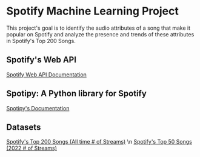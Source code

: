 # Spotify Machine Learning Project
This project's goal is to identify the audio attributes of a song that make it popular on Spotify and analyze the presence and trends of these attributes in Spotify's Top 200 Songs.

## Spotify's Web API
<a href="https://developer.spotify.com/documentation/web-api">Spotify Web API Documentation</a>

## Spotipy: A Python library for Spotify
<a href="https://spotipy.readthedocs.io/en/latest/">Spotipy's Documentation</a>

## Datasets
<a href="https://open.spotify.com/playlist/7dPdaFrplLZD90rvfG8ZuB">Spotify's Top 200 Songs (All time # of Streams)</a> \n
<a href="https://open.spotify.com/playlist/7dPdaFrplLZD90rvfG8ZuB">Spotify's Top 50 Songs (2022 # of Streams)</a>



